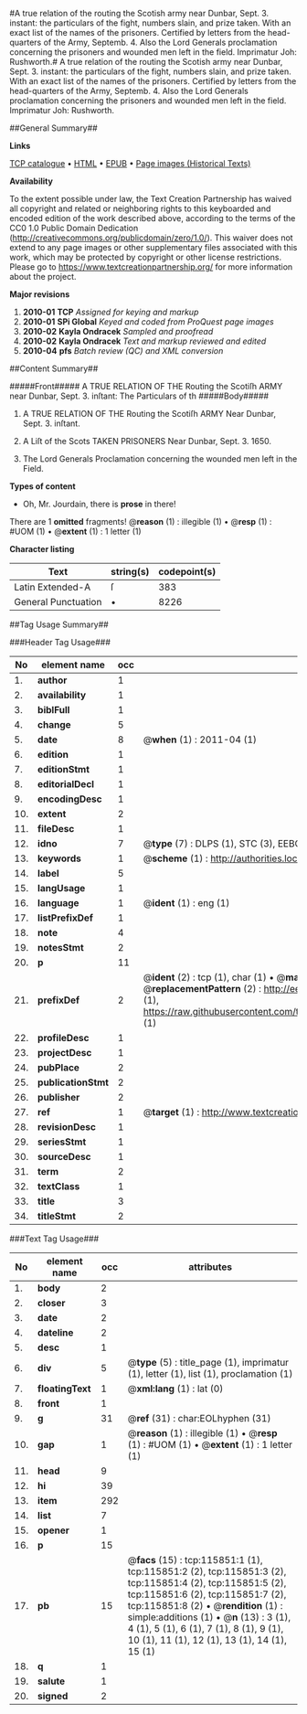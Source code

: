 #A true relation of the routing the Scotish army near Dunbar, Sept. 3. instant: the particulars of the fight, numbers slain, and prize taken. With an exact list of the names of the prisoners. Certified by letters from the head-quarters of the Army, Septemb. 4. Also the Lord Generals proclamation concerning the prisoners and wounded men left in the field. Imprimatur Joh: Rushworth.#
A true relation of the routing the Scotish army near Dunbar, Sept. 3. instant: the particulars of the fight, numbers slain, and prize taken. With an exact list of the names of the prisoners. Certified by letters from the head-quarters of the Army, Septemb. 4. Also the Lord Generals proclamation concerning the prisoners and wounded men left in the field. Imprimatur Joh: Rushworth.

##General Summary##

**Links**

[TCP catalogue](http://www.ota.ox.ac.uk/tcp/)  • 
[HTML](http://tei.it.ox.ac.uk/tcp/Texts-HTML/free/A95/A95269.html)  • 
[EPUB](http://tei.it.ox.ac.uk/tcp/Texts-EPUB/free/A95/A95269.epub) • 
[Page images (Historical Texts)](https://historicaltexts.jisc.ac.uk/eebo-99863641e)

**Availability**

To the extent possible under law, the Text Creation Partnership has waived all copyright and related or neighboring rights to this keyboarded and encoded edition of the work described above, according to the terms of the CC0 1.0 Public Domain Dedication (http://creativecommons.org/publicdomain/zero/1.0/). This waiver does not extend to any page images or other supplementary files associated with this work, which may be protected by copyright or other license restrictions. Please go to https://www.textcreationpartnership.org/ for more information about the project.

**Major revisions**

1. __2010-01__ __TCP__ *Assigned for keying and markup*
1. __2010-01__ __SPi Global__ *Keyed and coded from ProQuest page images*
1. __2010-02__ __Kayla Ondracek__ *Sampled and proofread*
1. __2010-02__ __Kayla Ondracek__ *Text and markup reviewed and edited*
1. __2010-04__ __pfs__ *Batch review (QC) and XML conversion*

##Content Summary##

#####Front#####
A TRUE RELATION OF THE Routing the Scotiſh ARMY near Dunbar, Sept. 3. inſtant: The Particulars of th
#####Body#####

1. A TRUE RELATION OF THE Routing the Scotiſh ARMY Near Dunbar, Sept. 3. inſtant.

1. A Liſt of the Scots TAKEN PRISONERS Near Dunbar, Sept. 3. 1650.

1. The Lord Generals Proclamation concerning the wounded men left in the Field.

**Types of content**

  * Oh, Mr. Jourdain, there is **prose** in there!

There are 1 **omitted** fragments! 
 @__reason__ (1) : illegible (1)  •  @__resp__ (1) : #UOM (1)  •  @__extent__ (1) : 1 letter (1)

**Character listing**


|Text|string(s)|codepoint(s)|
|---|---|---|
|Latin Extended-A|ſ|383|
|General Punctuation|•|8226|

##Tag Usage Summary##

###Header Tag Usage###

|No|element name|occ|attributes|
|---|---|---|---|
|1.|__author__|1||
|2.|__availability__|1||
|3.|__biblFull__|1||
|4.|__change__|5||
|5.|__date__|8| @__when__ (1) : 2011-04 (1)|
|6.|__edition__|1||
|7.|__editionStmt__|1||
|8.|__editorialDecl__|1||
|9.|__encodingDesc__|1||
|10.|__extent__|2||
|11.|__fileDesc__|1||
|12.|__idno__|7| @__type__ (7) : DLPS (1), STC (3), EEBO-CITATION (1), PROQUEST (1), VID (1)|
|13.|__keywords__|1| @__scheme__ (1) : http://authorities.loc.gov/ (1)|
|14.|__label__|5||
|15.|__langUsage__|1||
|16.|__language__|1| @__ident__ (1) : eng (1)|
|17.|__listPrefixDef__|1||
|18.|__note__|4||
|19.|__notesStmt__|2||
|20.|__p__|11||
|21.|__prefixDef__|2| @__ident__ (2) : tcp (1), char (1)  •  @__matchPattern__ (2) : ([0-9\-]+):([0-9IVX]+) (1), (.+) (1)  •  @__replacementPattern__ (2) : http://eebo.chadwyck.com/downloadtiff?vid=$1&page=$2 (1), https://raw.githubusercontent.com/textcreationpartnership/Texts/master/tcpchars.xml#$1 (1)|
|22.|__profileDesc__|1||
|23.|__projectDesc__|1||
|24.|__pubPlace__|2||
|25.|__publicationStmt__|2||
|26.|__publisher__|2||
|27.|__ref__|1| @__target__ (1) : http://www.textcreationpartnership.org/docs/. (1)|
|28.|__revisionDesc__|1||
|29.|__seriesStmt__|1||
|30.|__sourceDesc__|1||
|31.|__term__|2||
|32.|__textClass__|1||
|33.|__title__|3||
|34.|__titleStmt__|2||


###Text Tag Usage###

|No|element name|occ|attributes|
|---|---|---|---|
|1.|__body__|2||
|2.|__closer__|3||
|3.|__date__|2||
|4.|__dateline__|2||
|5.|__desc__|1||
|6.|__div__|5| @__type__ (5) : title_page (1), imprimatur (1), letter (1), list (1), proclamation (1)|
|7.|__floatingText__|1| @__xml:lang__ (1) : lat (0)|
|8.|__front__|1||
|9.|__g__|31| @__ref__ (31) : char:EOLhyphen (31)|
|10.|__gap__|1| @__reason__ (1) : illegible (1)  •  @__resp__ (1) : #UOM (1)  •  @__extent__ (1) : 1 letter (1)|
|11.|__head__|9||
|12.|__hi__|39||
|13.|__item__|292||
|14.|__list__|7||
|15.|__opener__|1||
|16.|__p__|15||
|17.|__pb__|15| @__facs__ (15) : tcp:115851:1 (1), tcp:115851:2 (2), tcp:115851:3 (2), tcp:115851:4 (2), tcp:115851:5 (2), tcp:115851:6 (2), tcp:115851:7 (2), tcp:115851:8 (2)  •  @__rendition__ (1) : simple:additions (1)  •  @__n__ (13) : 3 (1), 4 (1), 5 (1), 6 (1), 7 (1), 8 (1), 9 (1), 10 (1), 11 (1), 12 (1), 13 (1), 14 (1), 15 (1)|
|18.|__q__|1||
|19.|__salute__|1||
|20.|__signed__|2||
